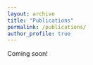 ```yaml
---
layout: archive
title: "Publications"
permalink: /publications/
author_profile: true
---
```


Coming soon!